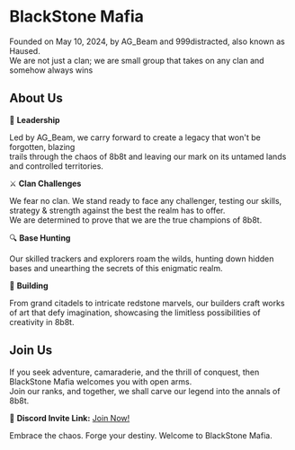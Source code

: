# BlackStone Mafia

Founded on May 10, 2024, by AG_Beam and 999distracted, also known as Haused.<br />
 We are not just a clan; we are small group that takes on any clan and somehow always wins

## About Us

🌟 **Leadership**

Led by AG_Beam, we carry forward to create a legacy that won't be forgotten, blazing  <br /> trails through the chaos of 8b8t and leaving our mark on its untamed lands and controlled territories.

⚔️ **Clan Challenges**

We fear no clan. We stand ready to face any challenger, testing our skills, strategy & strength against the best the realm has to offer. <br /> 
We are determined to prove that we are the true champions of 8b8t.

🔍 **Base Hunting**

Our skilled trackers and explorers roam the wilds, hunting down hidden bases and unearthing the secrets of this enigmatic realm.

🏰 **Building**

From grand citadels to intricate redstone marvels, our builders craft works of art that defy imagination, showcasing the limitless possibilities of creativity in 8b8t.

## Join Us

If you seek adventure, camaraderie, and the thrill of conquest, then BlackStone Mafia welcomes you with open arms. <br />
Join our ranks, and together, we shall carve our legend into the annals of 8b8t.<br />

🔗 **Discord Invite Link:** [Join Now!](https://discord.gg/4XMTTmNfqY)

Embrace the chaos. Forge your destiny. Welcome to BlackStone Mafia.
